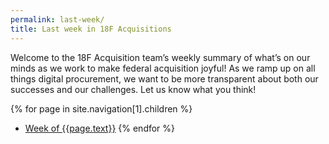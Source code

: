 ```yaml
---
permalink: last-week/
title: Last week in 18F Acquisitions
---
```


Welcome to the 18F Acquisition team’s weekly summary of what’s on our minds as we work to make federal acquisition joyful! As we ramp up on all things digital procurement, we want to be more transparent about both our successes and our challenges. Let us know what you think!

{% for page in site.navigation[1].children %}
* [Week of {{page.text}}]({{page.url}})
{% endfor %}
